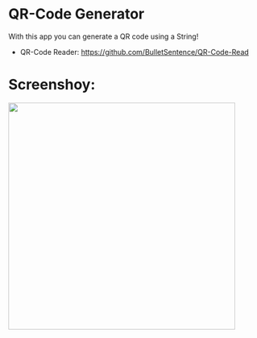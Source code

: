 # QR-Code Generator

With this app you can generate a QR code using a String!
* QR-Code Reader: https://github.com/BulletSentence/QR-Code-Read

# Screenshoy:
<img src="https://user-images.githubusercontent.com/37451620/80518051-59836000-895c-11ea-97ac-2b86afcd15b8.png" width="450">


